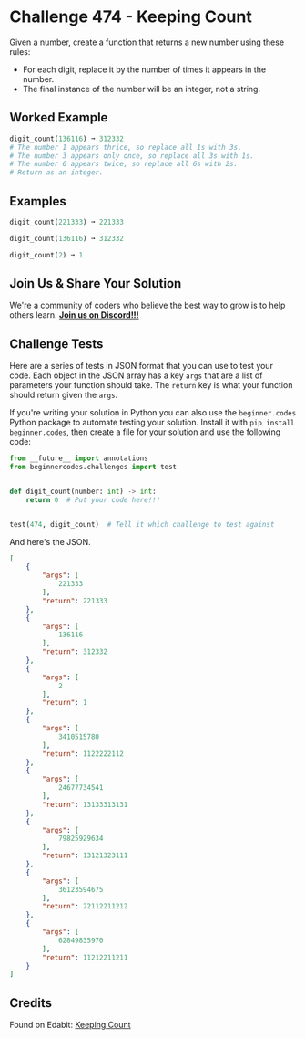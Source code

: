 # Challenge 474 - Keeping Count

Given a number, create a function that returns a new number using these rules:

- For each digit, replace it by the number of times it appears in the number.
- The final instance of the number will be an integer, not a string.

## Worked Example
```python
digit_count(136116) ➞ 312332
# The number 1 appears thrice, so replace all 1s with 3s.
# The number 3 appears only once, so replace all 3s with 1s.
# The number 6 appears twice, so replace all 6s with 2s.
# Return as an integer.
```
## Examples
```python
digit_count(221333) ➞ 221333

digit_count(136116) ➞ 312332

digit_count(2) ➞ 1
```
## Join Us & Share Your Solution

We're a community of coders who believe the best way to grow is to help others learn. **[Join us on Discord!!!](https://discord.gg/sfHykntuGy)**

## Challenge Tests

Here are a series of tests in JSON format that you can use to test your code. Each object in the JSON array has a key `args` that are a list of parameters your function should take. The `return` key is what your function should return given the `args`. 

If you're writing your solution in Python you can also use the `beginner.codes` Python package to automate testing your solution. Install it with `pip install beginner.codes`, then create a file for your solution and use the following code:
```python
from __future__ import annotations
from beginnercodes.challenges import test


def digit_count(number: int) -> int:
    return 0  # Put your code here!!!


test(474, digit_count)  # Tell it which challenge to test against
```
And here's the JSON.
```json
[
    {
        "args": [
            221333
        ],
        "return": 221333
    },
    {
        "args": [
            136116
        ],
        "return": 312332
    },
    {
        "args": [
            2
        ],
        "return": 1
    },
    {
        "args": [
            3410515780
        ],
        "return": 1122222112
    },
    {
        "args": [
            24677734541
        ],
        "return": 13133313131
    },
    {
        "args": [
            79825929634
        ],
        "return": 13121323111
    },
    {
        "args": [
            36123594675
        ],
        "return": 22112211212
    },
    {
        "args": [
            62849835970
        ],
        "return": 11212211211
    }
]
```
## Credits

Found on Edabit: [Keeping Count](https://edabit.com/challenge/frRRffQGSrPTknfxY)
